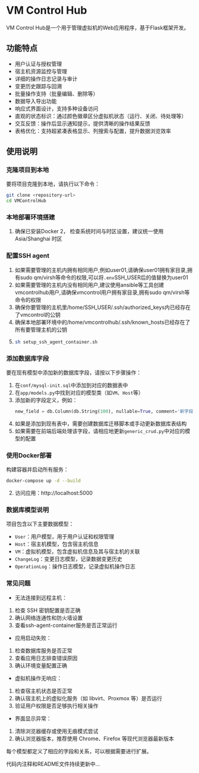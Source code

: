 # VM Control Hub

VM Control Hub是一个用于管理虚拟机的Web应用程序，基于Flask框架开发。

## 功能特点

- 用户认证与授权管理
- 宿主机资源监控与管理
- 详细的操作日志记录与审计
- 变更历史跟踪与回溯
- 批量操作支持（批量编辑、删除等）
- 数据导入导出功能
- 响应式界面设计，支持多种设备访问
- 直观的状态标识：通过颜色徽章区分虚拟机状态（运行、关闭、待处理等）
- 交互反馈：操作后显示通知提示，提供清晰的操作结果反馈
- 表格优化：支持超紧凑表格显示、列搜索与配置，提升数据浏览效率

## 使用说明

### 克隆项目到本地

要将项目克隆到本地，请执行以下命令：
```bash
git clone <repository-url>
cd VMControlHub
```
### 本地部署环境搭建

1. 确保已安装Docker
2， 检查系统时间与时区设置，建议统一使用 Asia/Shanghai 时区

### 配置SSH agent
1. 如果需要管理的主机内拥有相同用户,例如user01,请确保user01拥有家目录,拥有sudo qm/virsh等命令的权限,可以将`.env`SSH_USER后的值替换为user01
2. 如果需要管理的主机内没有相同用户,建议使用ansible等工具创建vmcontrolhub用户,请确保vmcontrol用户拥有家目录,拥有sudo qm/virsh等命令的权限
3. 确保你要管理的主机里/home/SSH_USER/.ssh/authorized_keys内已经存在了vmcontrol的公钥
4. 确保本地部署环境中的/home/vmcontrolhub/.ssh/known_hosts已经存在了所有要管理主机的公钥
5. ```bash
   sh setup_ssh_agent_container.sh
   ```

### 添加数据库字段

要在现有模型中添加新的数据库字段，请按以下步骤操作：

1. 在`conf/mysql-init.sql`中添加到对应的数据表中
2. 在`app/models.py`中找到对应的模型类（如`VM`、`Host`等）
3. 添加新的字段定义，例如：
   ```python
   new_field = db.Column(db.String(100), nullable=True, comment='新字段说明')
   ```
4. 如果是添加到现有表中，需要创建数据库迁移脚本或手动更新数据库表结构
5. 如果需要在前端后端处理该字段，请相应地更新`generic_crud.py`中对应的模型的配置

### 使用Docker部署

 构建容器并启动所有服务：
   ```bash
   docker-compose up -d --build
   ```
2. 访问应用：http://localhost:5000

### 数据库模型说明

项目包含以下主要数据模型：

- `User`：用户模型，用于用户认证和权限管理
- `Host`：宿主机模型，包含宿主机信息
- `VM`：虚拟机模型，包含虚拟机信息及其与宿主机的关联
- `ChangeLog`：变更日志模型，记录数据变更历史
- `OperationLog`：操作日志模型，记录虚拟机操作日志

### 常见问题
- 无法连接到远程主机：
1. 检查 SSH 密钥配置是否正确
2. 确认网络连通性和防火墙设置
3. 查看ssh-agent-container服务是否正常运行
- 应用启动失败：
1. 检查数据库服务是否正常
2. 查看应用日志排查错误原因
3. 确认环境变量配置正确
- 虚拟机操作无响应：
1. 检查宿主机状态是否正常
2. 确认宿主机上的虚拟化服务（如 libvirt、Proxmox 等）是否运行
3. 验证用户权限是否足够执行相关操作
- 界面显示异常：
1. 清除浏览器缓存或使用无痕模式尝试
2. 确认浏览器版本，推荐使用 Chrome、Firefox 等现代浏览器最新版本

每个模型都定义了相应的字段和关系，可以根据需要进行扩展。

代码内注释和README文件持续更新中...